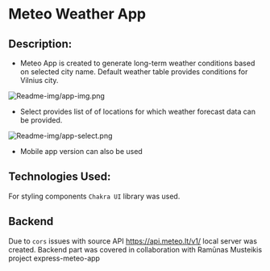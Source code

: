 # Meteo Weather App

## Description:
- Meteo App is created to generate long-term weather conditions based on selected city name. Default weather table provides conditions for Vilnius city.

![Readme-img/app-img.png](https://github.com/judityc/meteo-nextjs-app/assets/123310773/d448aeb6-57ea-4595-b2f5-ff7a5cacfda7)

- Select provides list of of locations for which weather forecast data can be provided.
  
![Readme-img/app-select.png](https://github.com/judityc/meteo-nextjs-app/assets/123310773/7dedb715-2ef3-44b0-93fc-8ac6674ae047)

- Mobile app version can also be used

## Technologies Used: 
For styling components `Chakra UI` library was used. 

## Backend
Due to `cors` issues with source API https://api.meteo.lt/v1/ local server was created.
Backend part was covered in collaboration with Ramūnas Musteikis project express-meteo-app


